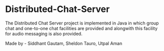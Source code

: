 # Distributed-Chat-Server

The Distributed Chat Server project is implemented in Java in which group chat and one-to-one chat facilities are provided and alongwith this facility for audio messaging is also provided.


Made by - Siddhant Gautam, Sheldon Tauro, Utpal Aman

